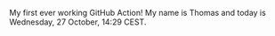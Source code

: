 My first ever working GitHub Action!
My name is Thomas and today is Wednesday, 27 October, 14:29 CEST. 
